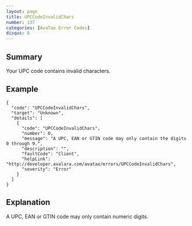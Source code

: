 ```yaml
---
layout: page
title: UPCCodeInvalidChars
number: 137
categories: [AvaTax Error Codes]
disqus: 0
---
```


## Summary

Your UPC code contains invalid characters.

## Example

    {
      "code": "UPCCodeInvalidChars",
      "target": "Unknown",
      "details": [
        {
          "code": "UPCCodeInvalidChars",
          "number": 0,
          "message": "A UPC, EAN or GTIN code may only contain the digits 0 through 9.",
          "description": "",
          "faultCode": "Client",
          "helpLink": "http://developer.avalara.com/avatax/errors/UPCCodeInvalidChars",
          "severity": "Error"
        }
      ]
    }

## Explanation

A UPC, EAN or GTIN code may only contain numeric digits.
